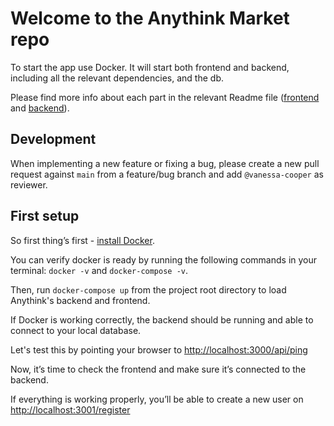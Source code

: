 # Welcome to the Anythink Market repo

To start the app use Docker. It will start both frontend and backend, including all the relevant dependencies, and the db.

Please find more info about each part in the relevant Readme file ([frontend](frontend/readme.md) and [backend](backend/README.md)).

## Development

When implementing a new feature or fixing a bug, please create a new pull request against `main` from a feature/bug branch and add `@vanessa-cooper` as reviewer.

## First setup

So first thing’s first - [install Docker](https://docs.docker.com/get-docker/).

You can verify docker is ready by running the following commands in your terminal: `docker -v` and `docker-compose -v`.

Then, run `docker-compose up` from the project root directory to load Anythink's backend and frontend.

If Docker is working correctly, the backend should be running and able to connect to your local database.

Let's test this by pointing your browser to <http://localhost:3000/api/ping>

Now, it’s time to check the frontend and make sure it’s connected to the backend.

If everything is working properly, you’ll be able to create a new user on <http://localhost:3001/register>
